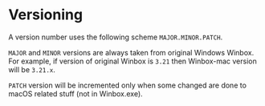 # Versioning

A version number uses the following scheme `MAJOR.MINOR.PATCH`.

`MAJOR` and `MINOR` versions are always taken from original Windows Winbox. For example, if version of original Winbox is `3.21` then Winbox-mac version will be `3.21.x`.

`PATCH` version will be incremented only when some changed are done to macOS related stuff (not in Winbox.exe).
